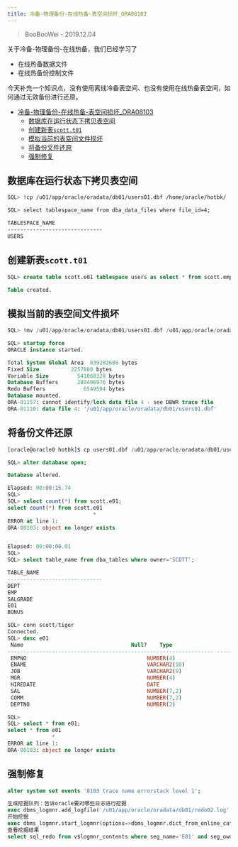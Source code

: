 ```yaml
---
title: 冷备-物理备份-在线热备-表空间损坏_ORA08103
---
```


> BooBooWei - 2019.12.04


关于冷备-物理备份-在线热备，我们已经学习了

* 在线热备数据文件
* 在线热备份控制文件

今天补充一个知识点，没有使用离线冷备表空间、也没有使用在线热备表空间，如何通过无效备份进行还原。

<!-- TOC depthFrom:1 depthTo:6 withLinks:1 updateOnSave:1 orderedList:0 -->

- [冷备-物理备份-在线热备-表空间损坏_ORA08103](#冷备-物理备份-在线热备-表空间损坏ora08103)
	- [数据库在运行状态下拷贝表空间](#数据库在运行状态下拷贝表空间)
	- [创建新表`scott.t01`](#创建新表scottt01)
	- [模拟当前的表空间文件损坏](#模拟当前的表空间文件损坏)
	- [将备份文件还原](#将备份文件还原)
	- [强制修复](#强制修复)

<!-- /TOC -->

## 数据库在运行状态下拷贝表空间

```bash
SQL> !cp /u01/app/oracle/oradata/db01/users01.dbf /home/oracle/hotbk/

SQL> select tablespace_name from dba_data_files where file_id=4;

TABLESPACE_NAME
------------------------------
USERS
```

## 创建新表`scott.t01`

```sql
SQL> create table scott.e01 tablespace users as select * from scott.emp;

Table created.
```

## 模拟当前的表空间文件损坏

```sql
SQL> !mv /u01/app/oracle/oradata/db01/users01.dbf /u01/app/oracle/oradata/db01/users01.dbf.old

SQL> startup force
ORACLE instance started.

Total System Global Area  839282688 bytes
Fixed Size		    2257880 bytes
Variable Size		  541068328 bytes
Database Buffers	  289406976 bytes
Redo Buffers		    6549504 bytes
Database mounted.
ORA-01157: cannot identify/lock data file 4 - see DBWR trace file
ORA-01110: data file 4: '/u01/app/oracle/oradata/db01/users01.dbf'
```

## 将备份文件还原

```sql
[oracle@oracle0 hotbk]$ cp users01.dbf /u01/app/oracle/oradata/db01/users01.dbf

SQL> alter database open;

Database altered.

Elapsed: 00:00:15.74
SQL>
SQL> select count(*) from scott.e01;
select count(*) from scott.e01
                           *
ERROR at line 1:
ORA-08103: object no longer exists


Elapsed: 00:00:00.01
SQL>
SQL> select table_name from dba_tables where owner='SCOTT';

TABLE_NAME
------------------------------
DEPT
EMP
SALGRADE
E01
BONUS

SQL> conn scott/tiger
Connected.
SQL> desc e01
 Name								   Null?    Type
----------------------------------------------------------------- -------- --------------------------------------------
 EMPNO									    NUMBER(4)
 ENAME									    VARCHAR2(10)
 JOB									    VARCHAR2(9)
 MGR									    NUMBER(4)
 HIREDATE								    DATE
 SAL									    NUMBER(7,2)
 COMM									    NUMBER(7,2)
 DEPTNO 								    NUMBER(2)

SQL>
SQL> select * from e01;
select * from e01
              *
ERROR at line 1:
ORA-08103: object no longer exists
```

## 强制修复

```sql
alter system set events '8103 trace name errorstack level 1';

生成挖掘队列：告诉oracle要对哪些日志进行挖掘
exec dbms_logmnr.add_logfile('/u01/app/oracle/oradata/db01/redo02.log',dbms_logmnr.new);
开始挖掘
exec dbms_logmnr.start_logmnr(options=>dbms_logmnr.dict_from_online_catalog);
查看挖掘结果
select sql_redo from v$logmnr_contents where seg_name='E01' and seg_owner='SCOTT';
```
